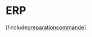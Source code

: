 # ERP

[!include[preparationcommande](erp.preparationcommande.autogen.md)]





































































































































